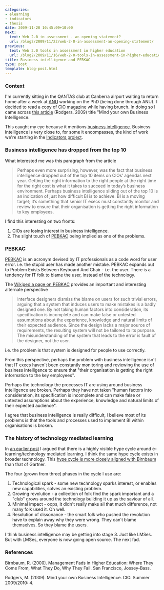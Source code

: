 ```yaml
---
categories:
- elearning
- indicators
- thesis
date: 2009-11-20 10:45:09+10:00
next:
  text: Web 2.0 in assessment - an opening statement?
  url: /blog2/2009/11/22/web-2-0-in-assessment-an-opening-statement/
previous:
  text: Web 2.0 tools in assessment in higher education
  url: /blog2/2009/11/16/web-2-0-tools-in-assessment-in-higher-education/
title: Business intelligence and PEBKAC
type: post
template: blog-post.html
---
```

### Context

I'm currently sitting in the QANTAS club at Canberra airport waiting to return home after a week at [ANU](http://www.anu.edu.au/) working on the PhD (being done through ANU). I decided to read a copy of [CIO magazine](http://www.cio.com.au/) while having brunch. In doing so I came across [this article](http://www.cio.com.au/article/326937/mind_your_own_business_intelligence?fp=4&fpid=51237) (Rodgers, 2009) title "Mind your own Business Intelligence.

This caught my eye because it mentions [business intelligence](http://en.wikipedia.org/wiki/Business_intelligence). Business intelligence is very close to, for some it encompasses, the kind of work we're starting in the [Indicators project](http://indicatorsproject.wordpress.com/).

### Business intelligence has dropped from the top 10

What interested me was this paragraph from the article

> Perhaps even more surprising, however, was the fact that business intelligence dropped out of the top 10 items on CIOs’ agendas next year. Getting the right information to the right people at the right time for the right cost is what it takes to succeed in today’s business environment. Perhaps business intelligence sliding out of the top 10 is an indication of just how difficult BI is to achieve. BI is a moving target; it’s something that senior IT execs must constantly monitor and review to ensure that their organisation is getting the right information to key employees.

I find this interesting on two fronts:

1. CIOs are losing interest in business intelligence.
2. The slight touch of [PEBKAC](http://en.wikipedia.org/wiki/Pebkac) being implied as one of the problems.

### PEBKAC

[PEBKAC](http://en.wikipedia.org/wiki/Pebkac) is an acronym devised by IT professionals as a code word for user error. i.e. the stupid user has made another mistake. PEBKAC expands out to Problem Exists Between Keyboard And Chair - i.e. the user. There is a tendency for IT folk to blame the user, instead of the technology.

The [Wikipedia page on PEBKAC](http://en.wikipedia.org/wiki/Pebkac) provides an important and interesting alternate perspective

> Interface designers dismiss the blame on users for such trivial errors, arguing that a system that induces users to make mistakes is a badly designed one. By not taking human factors into consideration, its specification is incomplete and can make false or untested assumptions about the experience, knowledge and natural limits of their expected audience. Since the design lacks a major source of requirements, the resulting system will not be tailored to its purpose. The misunderstanding of the system that leads to the error is fault of the designer, not the user.

i.e. the problem is that system is designed for people to use correctly.

From this perspective, perhaps the problem with business intelligence isn't that IT execs haven't been constantly monitoring and reviewing the use of business intelligence to ensure that "their organisation is getting the right information to the key employees".

Perhaps the technology the processes IT are using around business intelligence are broken. Perhaps they have not taken "human factors into consideration, its specification is incomplete and can make false or untested assumptions about the experience, knowledge and natural limits of their expected audience".

I agree that business intelligence is really difficult, I believe most of its problems is that the tools and processes used to implement BI within organisations is broken.

### The history of technology mediated learning

In [an earlier post](/blog2/2009/04/25/lessons-for-e-learning/#hypeCycle) I argued that there is a highly visible hype cycle around e-learning/technology mediated learning. I think the same hype cycle exists in broader technology. This [hype cycle is more closely aligned with Birnbaum](/blog2/2009/04/06/birnbaums-fad-cycle-in-higher-education/) than that of Gartner.

The four (grown from three) phases in the cycle I use are:

1. Technological spark - some new technology sparks interest, or enables new capabilities, solves an existing problem.
2. Growing revolution - a collection of folk find the spark important and a "club" grows around the technology building it up as the saviour of all.
3. Minimal impact - oops, it didn't really make all that much difference, not many folk used it. Oh well.
4. Resolution of dissonance - the smart folk who pushed the revolution have to explain away why they were wrong. They can't blame themselves. So they blame the users.

I think business intelligence may be getting into stage 3. Just like LMSes. But with LMSes, everyone is now going open source. The next fad.

### References

Birnbaum, R. (2000). Management Fads in Higher Education: Where They Come From, What They Do, Why They Fail. San Francisco, Jossey-Bass.

Rodgers, M. (2009). Mind your own Business Intelligence. CIO. Summer 2009/2010: 4.